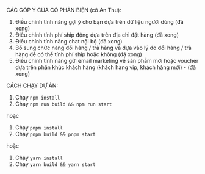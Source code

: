 CÁC GÓP Ý CỦA CÔ PHẢN BIỆN (cô An Thư):

1. Điều chỉnh tính năng gợi ý cho bạn dựa trên dữ liệu người dùng (đã xong)
2. Điều chỉnh tính phí ship động dựa trên địa chỉ đặt hàng (đã xong)
3. Điều chỉnh tính năng chat nội bộ (đã xong)
4. Bổ sung chức năng đổi hàng / trả hàng và dựa vào lý do đổi hàng / trả hàng để có thể tính phí ship hoặc không (đã xong)
5. Điều chỉnh tính năng gửi email marketing về sản phẩm mới hoặc voucher dựa trên phân khúc khách hàng (khách hàng vip, khách hàng mới) - (đã xong)

CÁCH CHẠY DỰ ÁN:

1. Chạy `npm install`
2. Chạy `npm run build && npm run start`

hoặc

1. Chạy `pnpm install`
2. Chạy `pnpm build && pnpm start`

hoặc

1. Chạy `yarn install`
2. Chạy `yarn build && yarn start`
